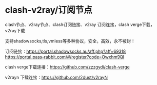 # clash-v2ray/订阅节点
clash节点、v2ray节点、clash订阅链接、v2ray 订阅连接，clash verge下载，v2ray下载

支持shadowsocks,tls,vmless等多种协议，安全，高效，永不被封！

订阅链接：https://portal.shadowsocks.au/aff.php?aff=69318
         https://portal.pass-rabbit.com/#/register?code=Owxhm9Ql


clash verge下载连接：https://github.com/zzzgydi/clash-verge


v2rayn 下载连接：https://github.com/2dust/v2rayN
